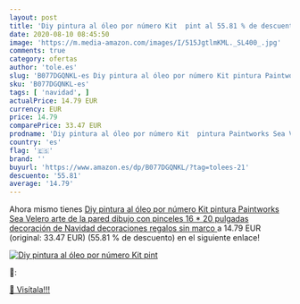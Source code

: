 ```yaml
---
layout: post
title: 'Diy pintura al óleo por número Kit  pint al 55.81 % de descuento'
date: 2020-08-10 08:45:50
image: 'https://m.media-amazon.com/images/I/515JgtlmKML._SL400_.jpg'
comments: true
category: ofertas
author: 'tole.es'
slug: 'B077DGQNKL-es Diy pintura al óleo por número Kit pintura Paintworks Sea...'
sku: 'B077DGQNKL-es'
tags: [ 'navidad', ]
actualPrice: 14.79 EUR
currency: EUR
price: 14.79
comparePrice: 33.47 EUR
prodname: 'Diy pintura al óleo por número Kit  pintura Paintworks Sea Velero arte de la pared dibujo con pinceles 16 * 20 pulgadas decoración de Navidad decoraciones regalos  sin marco '
country: 'es'
flag: '🇪🇸'
brand: ''
buyurl: 'https://www.amazon.es/dp/B077DGQNKL/?tag=tolees-21'
descuento: '55.81'
average: '14.79'
---
```


Ahora mismo tienes [Diy pintura al óleo por número Kit  pintura Paintworks Sea Velero arte de la pared dibujo con pinceles 16 * 20 pulgadas decoración de Navidad decoraciones regalos  sin marco ](https://www.amazon.es/dp/B077DGQNKL/?tag=tolees-21) a 14.79 EUR (original: 33.47 EUR) (55.81 %  de descuento) en el siguiente enlace!

[![Diy pintura al óleo por número Kit  pint](https://m.media-amazon.com/images/I/515JgtlmKML._SL400_.jpg)](https://www.amazon.es/dp/B077DGQNKL/?tag=tolees-21)

🔎:


[🛒 Visítala!!!](https://www.amazon.es/dp/B077DGQNKL/?tag=tolees-21)
